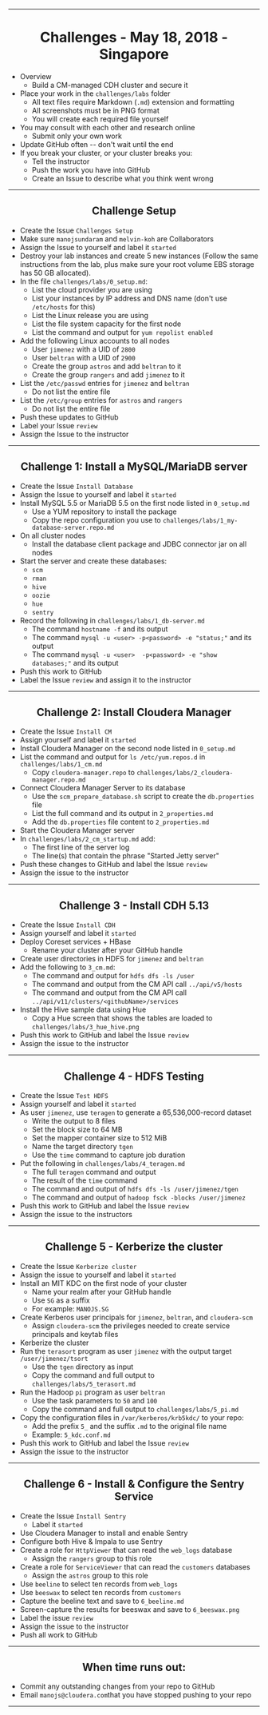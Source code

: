 <!-- CSS work goes here for the time being -->
<!-- set a:link text-decoration to none -->
<!-- set a:hover text-decoration to underline -->
<!-- http://forums.markdownpad.com/discussion/143/include-pdf-pagebreak-instructions-in-markdown/p1 -->

---
<div style="page-break-after: always;"></div>

# <center> Challenges - May 18, 2018 - Singapore

* Overview
  * Build a CM-managed CDH cluster and secure it
* Place your work in the `challenges/labs` folder
  * All text files require  Markdown (`.md`) extension and formatting
  * All screenshots must be in PNG format
  * You will create each required file yourself
* You may consult with each other and research online
  * Submit only your own work
* Update GitHub often -- don't wait until the end
* If you break your cluster, or your cluster breaks you:
  * Tell the instructor
  * Push the work you have into GitHub
  * Create an Issue to describe what you think went wrong

---
<div style="page-break-after: always;"></div>

## <center> Challenge Setup

* Create the Issue `Challenges Setup`
* Make sure `manojsundaram` and `melvin-koh` are Collaborators
* Assign the Issue to yourself and label it `started`
* Destroy your lab instances and create 5 new instances (Follow the same instructions from the lab, plus make sure your root volume EBS storage has 50 GB allocated).
* In the file `challenges/labs/0_setup.md`:
  * List the cloud provider you are using
  * List your instances by IP address and DNS name (don't use `/etc/hosts` for this)
  * List the Linux release you are using
  * List the file system capacity for the first node
  * List the command and output for `yum repolist enabled`
* Add the following Linux accounts to all nodes
  * User `jimenez` with a UID of `2800`
  * User `beltran` with a UID of `2900`
  * Create the group `astros` and add `beltran` to it
  * Create the group `rangers` and add `jimenez` to it
* List the `/etc/passwd` entries for `jimenez` and `beltran`
  * Do not list the entire file
* List the `/etc/group` entries for `astros` and `rangers`
  * Do not list the entire file
* Push these updates to GitHub
* Label your Issue `review`
* Assign the Issue to the instructor

---
<div style="page-break-after: always;"></div>

## <center> Challenge 1: Install a MySQL/MariaDB server

* Create the Issue `Install Database`
* Assign the Issue to yourself and label it `started`
* Install MySQL 5.5 or MariaDB 5.5 on the first node listed in `0_setup.md`
  * Use a YUM repository to install the package
  * Copy the repo configuration you use to `challenges/labs/1_my-database-server.repo.md`
* On all cluster nodes
  * Install the database client package and JDBC connector jar on all nodes
* Start the server and create these databases:
  * `scm`
  * `rman`
  * `hive`
  * `oozie`
  * `hue`
  * `sentry`
* Record the following in `challenges/labs/1_db-server.md`
  * The command `hostname -f` and its output
  * The command `mysql -u <user> -p<password> -e "status;"` and its output
  * The command `mysql -u <user>  -p<password> -e "show databases;"` and its output
* Push this work to GitHub
* Label the Issue `review` and assign it to the instructor

---
<div style="page-break-after: always;"></div>

## <center> Challenge 2: Install Cloudera Manager

* Create the Issue `Install CM`
* Assign yourself and label it `started`
* Install Cloudera Manager on the second node listed in `0_setup.md`
* List the command and output for `ls /etc/yum.repos.d` in `challenges/labs/1_cm.md`
  * Copy `cloudera-manager.repo` to `challenges/labs/2_cloudera-manager.repo.md`
* Connect Cloudera Manager Server to its database
  * Use the `scm_prepare_database.sh` script to create the `db.properties` file
  * List the full command and its output in `2_properties.md`
  * Add the `db.properties` file content to `2_properties.md`
* Start the Cloudera Manager server
* In `challenges/labs/2_cm_startup.md` add:
  * The first line of the server log
  * The line(s) that contain the phrase "Started Jetty server"
* Push these changes to GitHub and label the Issue `review`
* Assign the issue to the instructor

---
<div style="page-break-after: always;"></div>

## <center> Challenge 3 - Install CDH 5.13

* Create the Issue `Install CDH`
* Assign yourself and label it `started`
* Deploy Coreset services + HBase
  * Rename your cluster after your GitHub handle
* Create user directories in HDFS for `jimenez` and `beltran`
* Add the following to `3_cm.md`:
    * The command and output for `hdfs dfs -ls /user`
    * The command and output from the CM API call `../api/v5/hosts`
    * The command and output from the CM API call `../api/v11/clusters/<githubName>/services`
* Install the Hive sample data using Hue
    * Copy a Hue screen that shows the tables are loaded to `challenges/labs/3_hue_hive.png`
* Push this work to GitHub and label the Issue `review`
* Assign the issue to the instructor

---
<div style="page-break-after: always;"></div>

## <center> Challenge 4 - HDFS Testing

* Create the Issue `Test HDFS`
* Assign yourself and label it `started`
* As user `jimenez`, use `teragen` to generate a 65,536,000-record dataset
  * Write the output to 8 files
  * Set the block size to 64 MB
  * Set the mapper container size to 512 MiB
  * Name the target directory `tgen`
  * Use the `time` command to capture job duration
* Put the following in `challenges/labs/4_teragen.md`
  * The full `teragen` command and output
  * The result of the `time` command
  * The command and output of `hdfs dfs -ls /user/jimenez/tgen`
  * The command and output of `hadoop fsck -blocks /user/jimenez`
* Push this work to GitHub and label the Issue `review`
* Assign the issue to the instructors

---
<div style="page-break-after: always;"></div>

## <center> Challenge 5 - Kerberize the cluster

* Create the Issue `Kerberize cluster`
* Assign the issue to yourself and label it `started`
* Install an MIT KDC on the first node of your cluster
  * Name your realm after your GitHub handle
  * Use `SG` as a suffix
  * For example: `MANOJS.SG`
* Create Kerberos user principals for `jimenez`, `beltran`, and `cloudera-scm`
  * Assign `cloudera-scm` the privileges needed to create service principals and keytab files
* Kerberize the cluster
* Run the `terasort` program as user `jimenez` with the output target `/user/jimenez/tsort`
  * Use the `tgen` directory as input
  * Copy the command and full output to `challenges/labs/5_terasort.md`
* Run the Hadoop `pi` program as user `beltran`
  * Use the task parameters to `50` and `100`
  * Copy the command and full output to `challenges/labs/5_pi.md`
*  Copy the configuration files in `/var/kerberos/krb5kdc/` to your repo:
    * Add the prefix `5_` and the suffix `.md` to the original file name
    * Example: `5_kdc.conf.md`
* Push this work to GitHub and label the Issue `review`
* Assign the issue to the instructor

---
<div style="page-break-after: always;"></div>

## <center> Challenge 6 - Install & Configure the Sentry Service

* Create the Issue `Install Sentry`
  * Label it `started`
* Use Cloudera Manager to install and enable Sentry
* Configure both Hive & Impala to use Sentry
* Create a role for `HttpViewer` that can read the `web_logs` database
  * Assign the `rangers` group to this role
* Create a role for `ServiceViewer` that can read the `customers` databases
  * Assign the `astros` group to this role
* Use `beeline` to select ten records from `web_logs`
* Use `beeswax` to select ten records from `customers`
* Capture the beeline text and save to `6_beeline.md`
* Screen-capture the results for beeswax and save to `6_beeswax.png`
* Label the issue `review`
* Assign the issue to the instructor
* Push all work to GitHub

---
<div style="page-break-after: always;"></div>

## <center> When time runs out:

* Commit any outstanding changes from your repo to GitHub
* Email `manojs@cloudera.com`that you have stopped pushing to your repo
---
<div style="page-break-after: always;"></div>
